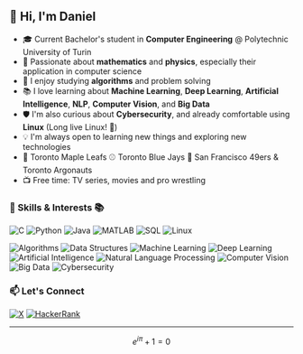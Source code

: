 <!--
**thedanicode24/thedanicode24** is a ✨ _special_ ✨ repository because its `README.md` (this file) appears on your GitHub profile.

Here are some ideas to get you started:

- 🔭 I’m currently working on ...
- 🌱 I’m currently learning ...
- 👯 I’m looking to collaborate on ...
- 🤔 I’m looking for help with ...
- 💬 Ask me about ...
- 📫 How to reach me: ...
- 😄 Pronouns: ...
- ⚡ Fun fact: ...
-->


## 👋 Hi, I'm Daniel

- 🎓 Current Bachelor's student in **Computer Engineering** @ Polytechnic University of Turin
- 🧮 Passionate about **mathematics** and **physics**, especially their application in computer science  
- 🧠 I enjoy studying **algorithms** and problem solving  
- 📚 I love learning about **Machine Learning**, **Deep Learning**, **Artificial Intelligence**, **NLP**, **Computer Vision**, and **Big Data**  
- 🛡️ I'm also curious about **Cybersecurity**, and already comfortable using **Linux** (Long live Linux! 🐧)  
- 💡 I'm always open to learning new things and exploring new technologies
- 🏒 Toronto Maple Leafs ⚾ Toronto Blue Jays 🏈 San Francisco 49ers & Toronto Argonauts
- 📺 Free time: TV series, movies and pro wrestling

### 🔧 Skills & Interests 📚

![C](https://img.shields.io/badge/C-00599C?style=for-the-badge&logo=c&logoColor=white)
![Python](https://img.shields.io/badge/Python-3776AB?style=for-the-badge&logo=python&logoColor=white)
![Java](https://img.shields.io/badge/Java-007396?style=for-the-badge&logo=java&logoColor=white)
![MATLAB](https://img.shields.io/badge/MATLAB-0076A8?style=for-the-badge&logo=mathworks&logoColor=white)
![SQL](https://img.shields.io/badge/SQL-4479A1?style=for-the-badge&logo=sqlite&logoColor=white)
![Linux](https://img.shields.io/badge/Linux-FCC624?style=for-the-badge&logo=linux&logoColor=black)

![Algorithms](https://img.shields.io/badge/Algorithms-ff69b4?style=for-the-badge&logo=algolia&logoColor=white)
![Data Structures](https://img.shields.io/badge/Data%20Structures-4caf50?style=for-the-badge)
![Machine Learning](https://img.shields.io/badge/Machine%20Learning-f7931e?style=for-the-badge&logo=tensorflow&logoColor=white)
![Deep Learning](https://img.shields.io/badge/Deep%20Learning-ff6f61?style=for-the-badge)
![Artificial Intelligence](https://img.shields.io/badge/AI-008080?style=for-the-badge)
![Natural Language Processing](https://img.shields.io/badge/NLP-673ab7?style=for-the-badge)
![Computer Vision](https://img.shields.io/badge/Computer%20Vision-3f51b5?style=for-the-badge)
![Big Data](https://img.shields.io/badge/Big%20Data-ef6c00?style=for-the-badge)
![Cybersecurity](https://img.shields.io/badge/Cybersecurity-ff5722?style=for-the-badge)



### 📫 Let's Connect

[![X](https://img.shields.io/badge/X-1DA1F2?style=for-the-badge&logo=x&logoColor=white)](https://x.com/thedanicode24)
[![HackerRank](https://img.shields.io/badge/HackerRank-Profile-2EC866?style=for-the-badge&logo=hackerrank&logoColor=white)](https://www.hackerrank.com/thedanicode24)  

---

$$
e^{i\pi} + 1 = 0
$$


